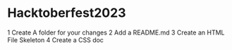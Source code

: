 # Hacktoberfest2023

1 Create A folder for your changes
2 Add a README.md
3 Create an HTML File Skeleton
4 Create a CSS doc
